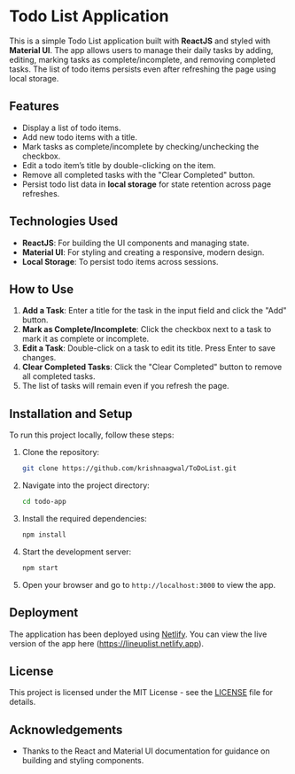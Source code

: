 # Todo List Application

This is a simple Todo List application built with **ReactJS** and styled with **Material UI**. The app allows users to manage their daily tasks by adding, editing, marking tasks as complete/incomplete, and removing completed tasks. The list of todo items persists even after refreshing the page using local storage.

## Features

- Display a list of todo items.
- Add new todo items with a title.
- Mark tasks as complete/incomplete by checking/unchecking the checkbox.
- Edit a todo item’s title by double-clicking on the item.
- Remove all completed tasks with the "Clear Completed" button.
- Persist todo list data in **local storage** for state retention across page refreshes.

## Technologies Used

- **ReactJS**: For building the UI components and managing state.
- **Material UI**: For styling and creating a responsive, modern design.
- **Local Storage**: To persist todo items across sessions.

## How to Use

1. **Add a Task**: Enter a title for the task in the input field and click the "Add" button.
2. **Mark as Complete/Incomplete**: Click the checkbox next to a task to mark it as complete or incomplete.
3. **Edit a Task**: Double-click on a task to edit its title. Press Enter to save changes.
4. **Clear Completed Tasks**: Click the "Clear Completed" button to remove all completed tasks.
5. The list of tasks will remain even if you refresh the page.

## Installation and Setup

To run this project locally, follow these steps:

1. Clone the repository:
   ```bash
   git clone https://github.com/krishnaagwal/ToDoList.git
   ```
   
2. Navigate into the project directory:
   ```bash
   cd todo-app
   ```

3. Install the required dependencies:
   ```bash
   npm install
   ```

4. Start the development server:
   ```bash
   npm start
   ```

5. Open your browser and go to `http://localhost:3000` to view the app.

## Deployment

The application has been deployed using [Netlify](https://www.netlify.com/). You can view the live version of the app here (https://lineuplist.netlify.app).

## License

This project is licensed under the MIT License - see the [LICENSE](LICENSE) file for details.

## Acknowledgements

- Thanks to the React and Material UI documentation for guidance on building and styling components.
